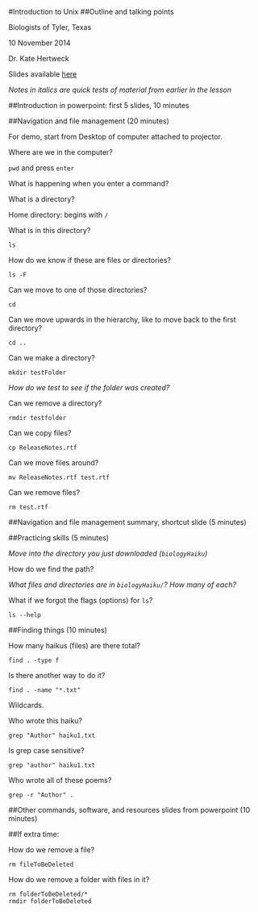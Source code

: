 #Introduction to Unix
##Outline and talking points

Biologists of Tyler, Texas

10 November 2014

Dr. Kate Hertweck

Slides available [here](https://github.com/k8hertweck/UTTylerWorkshops/BoTTNov2014/BoTTNov2014.pdf)

*Notes in italics are quick tests of material from earlier in the lesson*

##Introduction in powerpoint: first 5 slides, 10 minutes

##Navigation and file management (20 minutes)

For demo, start from Desktop of computer attached to projector.

Where are we in the computer? 

`pwd` and press `enter`

What is happening when you enter a command?

What is a directory?

Home directory: begins with `/`

What is in this directory?

`ls`

How do we know if these are files or directories?

`ls -F`

Can we move to one of those directories?

`cd`

Can we move upwards in the hierarchy, like to move back to the first directory?

`cd ..`

Can we make a directory?

`mkdir testFolder`

*How do we test to see if the folder was created?*

Can we remove a directory?

`rmdir testfolder` 

Can we copy files?

`cp ReleaseNotes.rtf`

Can we move files around?

`mv ReleaseNotes.rtf test.rtf`

Can we remove files?

`rm test.rtf`

##Navigation and file management summary, shortcut slide (5 minutes)

##Practicing skills (5 minutes)

*Move into the directory you just downloaded (`biologyHaiku`)*

How do we find the path?

*What files and directories are in `biologyHaiku/`? How many of each?*

What if we forgot the flags (options) for `ls`?

`ls --help`

##Finding things (10 minutes)

How many haikus (files) are there total?

`find . -type f`

Is there another way to do it?

`find . -name "*.txt"`

Wildcards.

Who wrote this haiku?

`grep "Author" haiku1.txt`

Is grep case sensitive?

`grep "author" haiku1.txt`

Who wrote all of these poems?

`grep -r "Author" .`

##Other commands, software, and resources slides from powerpoint (10 minutes)

##If extra time:

How do we remove a file?

`rm fileToBeDeleted`

How do we remove a folder with files in it?

```
rm folderToBeDeleted/*
rmdir folderToBeDeleted
```
